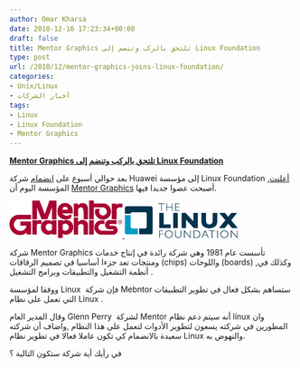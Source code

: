```yaml
---
author: Omar Kharsa
date: 2010-12-16 17:23:34+00:00
draft: false
title: Mentor Graphics تلتحق بالركب وتنضم إلى Linux Foundation
type: post
url: /2010/12/mentor-graphics-joins-linux-foundation/
categories:
- Unix/Linux
- أخبار الشركات
tags:
- Linux
- Linux Foundation
- Mentor Graphics
---
```


**[Mentor Graphics تلتحق بالركب وتنضم إلى Linux Foundation](https://www.it-scoop.com/2010/12/mentor-graphics-joins-linux-foundation)**


بعد حوالي أسبوع على [انضمام](https://www.it-scoop.com/2010/12/huawei-join-linux-foundation/) شركة Huawei إلى مؤسسة Linux Foundation ,[أعلنت](http://www.linuxfoundation.org/news-media/announcements/2010/12/mentor-graphics-joins-linux-foundation) المؤسسة اليوم أن [Mentor Graphics](http://www.mentor.com/) أصبحت عضوا جديدا فيها.

[](Linux_Foundation.png)[![](Mentor.png)
](https://www.it-scoop.com/2010/12/mentor-graphics-joins-linux-foundation)[![](Linux_Foundation.png)
](https://www.it-scoop.com/2010/12/mentor-graphics-joins-linux-foundation)

شركة Mentor Graphics تأسست عام 1981 وهي شركة رائدة في إنتاج خدمات ومنتجات تعد جزءا أساسيا في تصميم الرقاقات (chips) واللوحات (boards) ,وكذلك في أنظمة التشغيل والتطبيقات وبرامج التشغيل .

ووفقا لمؤسسة Linux  فإن شركة Mebntor ستساهم بشكل فعال في تطوير التطبيقات التي تعمل على نظام Linux .

وقال المدير العام Glenn Perry  لشركة Mentor أنه سيتم دعم نظام linux وان المطورين في شركته يسعون لتطوير الأدوات لتعمل على هذا النظام ,واضاف أن شركته سعيدة بالانضمام كي تكون عاملا فعالا في تطوير نظام Linux والنهوض به.

في رأيك أية شركة ستكون التالية ؟

